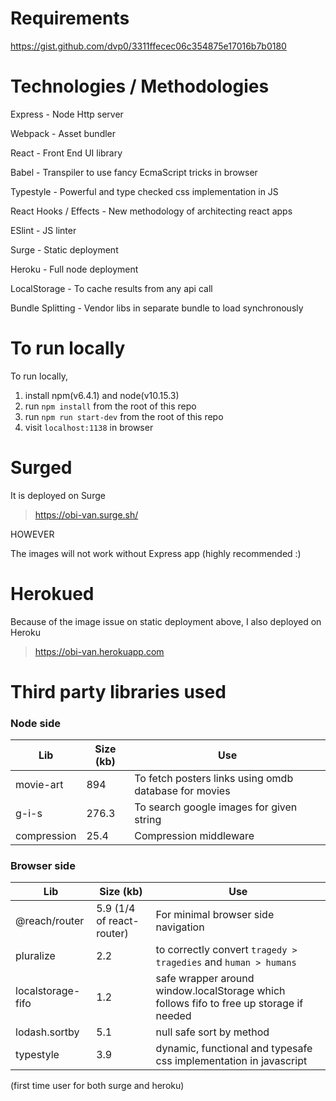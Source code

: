 # Requirements
https://gist.github.com/dvp0/3311ffecec06c354875e17016b7b0180

# Technologies / Methodologies

Express - Node Http server

Webpack - Asset bundler

React - Front End UI library

Babel - Transpiler to use fancy EcmaScript tricks in browser

Typestyle - Powerful and type checked css implementation in JS

React Hooks / Effects - New methodology of architecting react apps

ESlint - JS linter

Surge - Static deployment

Heroku - Full node deployment

LocalStorage - To cache results from any api call

Bundle Splitting - Vendor libs in separate bundle to load synchronously

# To run locally

To run locally, 
1) install npm(v6.4.1) and node(v10.15.3)
2) run `npm install` from the root of this repo
3) run `npm run start-dev` from the root of this repo
4) visit `localhost:1138` in browser

# Surged

It is deployed on Surge
 
>  https://obi-van.surge.sh/ 

HOWEVER 

The images will not work without Express app (highly recommended :) 

# Herokued

Because of the image issue on static deployment above, I also deployed on Heroku

> https://obi-van.herokuapp.com

# Third party libraries used

### Node side
Lib | Size (kb)| Use 
----|------|----
movie-art|894| To fetch posters links using omdb database for movies
g-i-s|276.3| To search google images for given string
compression|25.4| Compression middleware
            
### Browser side
Lib | Size (kb)| Use 
----|------|----
@reach/router|5.9 (1/4 of react-router)| For minimal browser side navigation
pluralize|2.2| to correctly convert `tragedy > tragedies` and `human > humans`
localstorage-fifo|1.2| safe wrapper around window.localStorage which follows fifo to free up storage if needed
lodash.sortby|5.1| null safe sort by method
typestyle|3.9| dynamic, functional and typesafe css implementation in javascript

(first time user for both surge and heroku)
